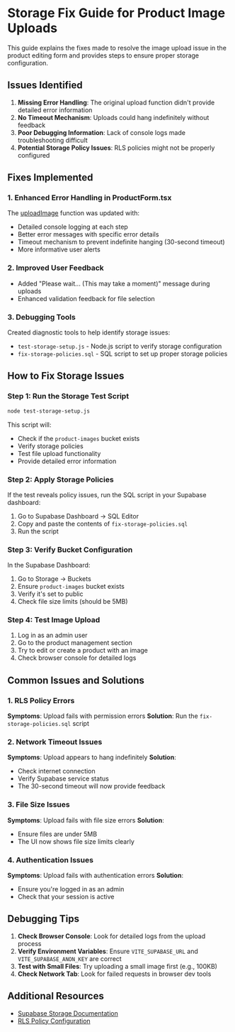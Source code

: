 # Storage Fix Guide for Product Image Uploads

This guide explains the fixes made to resolve the image upload issue in the product editing form and provides steps to ensure proper storage configuration.

## Issues Identified

1. **Missing Error Handling**: The original upload function didn't provide detailed error information
2. **No Timeout Mechanism**: Uploads could hang indefinitely without feedback
3. **Poor Debugging Information**: Lack of console logs made troubleshooting difficult
4. **Potential Storage Policy Issues**: RLS policies might not be properly configured

## Fixes Implemented

### 1. Enhanced Error Handling in ProductForm.tsx

The [uploadImage](file:///Users/odehn/Documents/Judith/v2/ed-stores/client/components/admin/ProductForm.tsx#L74-L114) function was updated with:

- Detailed console logging at each step
- Better error messages with specific error details
- Timeout mechanism to prevent indefinite hanging (30-second timeout)
- More informative user alerts

### 2. Improved User Feedback

- Added "Please wait... (This may take a moment)" message during uploads
- Enhanced validation feedback for file selection

### 3. Debugging Tools

Created diagnostic tools to help identify storage issues:

- `test-storage-setup.js` - Node.js script to verify storage configuration
- `fix-storage-policies.sql` - SQL script to set up proper storage policies

## How to Fix Storage Issues

### Step 1: Run the Storage Test Script

```bash
node test-storage-setup.js
```

This script will:
- Check if the `product-images` bucket exists
- Verify storage policies
- Test file upload functionality
- Provide detailed error information

### Step 2: Apply Storage Policies

If the test reveals policy issues, run the SQL script in your Supabase dashboard:

1. Go to Supabase Dashboard → SQL Editor
2. Copy and paste the contents of `fix-storage-policies.sql`
3. Run the script

### Step 3: Verify Bucket Configuration

In the Supabase Dashboard:

1. Go to Storage → Buckets
2. Ensure `product-images` bucket exists
3. Verify it's set to public
4. Check file size limits (should be 5MB)

### Step 4: Test Image Upload

1. Log in as an admin user
2. Go to the product management section
3. Try to edit or create a product with an image
4. Check browser console for detailed logs

## Common Issues and Solutions

### 1. RLS Policy Errors

**Symptoms**: Upload fails with permission errors
**Solution**: Run the `fix-storage-policies.sql` script

### 2. Network Timeout Issues

**Symptoms**: Upload appears to hang indefinitely
**Solution**: 
- Check internet connection
- Verify Supabase service status
- The 30-second timeout will now provide feedback

### 3. File Size Issues

**Symptoms**: Upload fails with file size errors
**Solution**: 
- Ensure files are under 5MB
- The UI now shows file size limits clearly

### 4. Authentication Issues

**Symptoms**: Upload fails with authentication errors
**Solution**: 
- Ensure you're logged in as an admin
- Check that your session is active

## Debugging Tips

1. **Check Browser Console**: Look for detailed logs from the upload process
2. **Verify Environment Variables**: Ensure `VITE_SUPABASE_URL` and `VITE_SUPABASE_ANON_KEY` are correct
3. **Test with Small Files**: Try uploading a small image first (e.g., 100KB)
4. **Check Network Tab**: Look for failed requests in browser dev tools

## Additional Resources

- [Supabase Storage Documentation](https://supabase.com/docs/guidelines-and-limitations/storage)
- [RLS Policy Configuration](https://supabase.com/docs/guidelines-and-limitations/realtime)